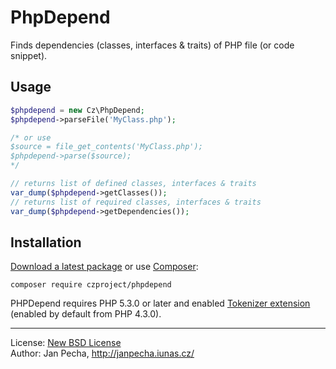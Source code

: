 PhpDepend
=========

Finds dependencies (classes, interfaces & traits) of PHP file (or code snippet).

Usage
-----

``` php
$phpdepend = new Cz\PhpDepend;
$phpdepend->parseFile('MyClass.php');

/* or use
$source = file_get_contents('MyClass.php');
$phpdepend->parse($source);
*/

// returns list of defined classes, interfaces & traits
var_dump($phpdepend->getClasses());
// returns list of required classes, interfaces & traits
var_dump($phpdepend->getDependencies());
```


Installation
------------

[Download a latest package](https://github.com/czproject/phpdepend/releases) or use [Composer](http://getcomposer.org/):

```
composer require czproject/phpdepend
```

PHPDepend requires PHP 5.3.0 or later and enabled [Tokenizer extension](http://www.php.net/manual/en/book.tokenizer.php) (enabled by default from PHP 4.3.0).


------------------------------

License: [New BSD License](license.md)
<br>Author: Jan Pecha, http://janpecha.iunas.cz/

